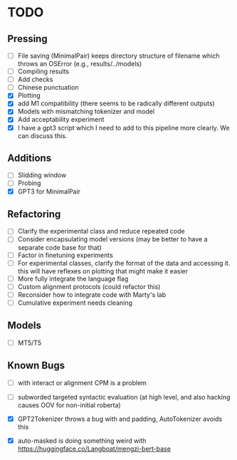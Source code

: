 # TODO

## Pressing

- [ ] File saving (MinimalPair) keeps directory structure of filename which
  throws an OSError (e.g., results/../models)
- [ ] Compiling results
- [ ] Add checks
- [ ] Chinese punctuation
- [x] Plotting
- [x] add M1 compatibility (there seems to be radically different outputs)
- [x] Models with mismatching tokenizer and model   
- [x] Add acceptability experiment
- [x] I have a gpt3 script which I need to add to this pipeline more clearly. We can
discuss this. 

## Additions

- [ ] Slidding window
- [ ] Probing
- [x] GPT3 for MinimalPair

## Refactoring 

- [ ] Clarify the experimental class and reduce repeated code
- [ ] Consider encapsulating model versions (may be better to have a separate
  code base for that)
- [ ] Factor in finetuning experiments
- [ ] For experimental classes, clarify the format of the data and accessing it.
        this will have reflexes on plotting that might make it easier 
- [ ] More fully integrate the language flag
- [ ] Custom alignment protocols (could refactor this)
- [ ] Reconsider how to integrate code with Marty's lab
- [ ] Cumulative experiment needs cleaning

## Models

- [ ] MT5/T5

## Known Bugs

- [ ] with interact or alignment CPM is a problem
- [ ] subworded targeted syntactic evaluation (at high level, and also hacking
        causes OOV for non-initial roberta)
- [x] GPT2Tokenizer throws a bug with <unk> and padding, AutoTokenizer avoids this
- [x] auto-masked is doing something weird with https://huggingface.co/Langboat/mengzi-bert-base

